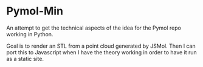 # Pymol-Min

An attempt to get the technical aspects of the idea for the Pymol repo working in
Python.

Goal is to render an STL from a point cloud generated by JSMol. Then I can port
this to Javascript when I have the theory working in order to have it run as a
static site. 
